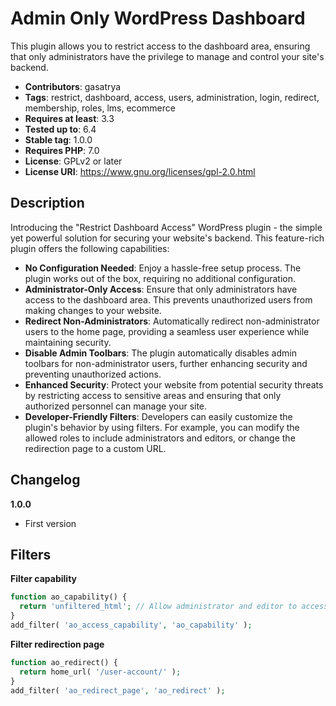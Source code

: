 # Admin Only WordPress Dashboard
This plugin allows you to restrict access to the dashboard area, ensuring that only administrators have the privilege to manage and control your site's backend.

- **Contributors**: gasatrya
- **Tags**: restrict, dashboard, access, users, administration, login, redirect, membership, roles, lms, ecommerce
- **Requires at least**: 3.3
- **Tested up to**: 6.4
- **Stable tag**: 1.0.0
- **Requires PHP**: 7.0
- **License**: GPLv2 or later
- **License URI**: https://www.gnu.org/licenses/gpl-2.0.html

## Description

Introducing the "Restrict Dashboard Access" WordPress plugin - the simple yet powerful solution for securing your website's backend. This feature-rich plugin offers the following capabilities:

- **No Configuration Needed**: Enjoy a hassle-free setup process. The plugin works out of the box, requiring no additional configuration.
- **Administrator-Only Access**: Ensure that only administrators have access to the dashboard area. This prevents unauthorized users from making changes to your website.
- **Redirect Non-Administrators**: Automatically redirect non-administrator users to the home page, providing a seamless user experience while maintaining security.
- **Disable Admin Toolbars**: The plugin automatically disables admin toolbars for non-administrator users, further enhancing security and preventing unauthorized actions.
- **Enhanced Security**: Protect your website from potential security threats by restricting access to sensitive areas and ensuring that only authorized personnel can manage your site.
- **Developer-Friendly Filters**: Developers can easily customize the plugin's behavior by using filters. For example, you can modify the allowed roles to include administrators and editors, or change the redirection page to a custom URL.

## Changelog

**1.0.0**  
* First version

## Filters

**Filter capability**

```php
function ao_capability() {
  return 'unfiltered_html'; // Allow administrator and editor to access dashboard
}
add_filter( 'ao_access_capability', 'ao_capability' );
```

**Filter redirection page**

```php
function ao_redirect() {
  return home_url( '/user-account/' );
}
add_filter( 'ao_redirect_page', 'ao_redirect' );
```
